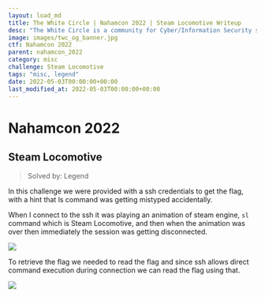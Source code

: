 ```yaml
---
layout: load_md
title: The White Circle | Nahamcon 2022 | Steam Locomotive Writeup
desc: "The White Circle is a community for Cyber/Information Security students, enthusiasts and professionals. You can discuss anything related to Security, share your knowledge with others, get help when you need it and proceed further in your journey with amazing people from all over the world."
image: images/twc_og_banner.jpg
ctf: Nahamcon 2022
parent: nahamcon_2022
category: misc
challenge: Steam Locomotive
tags: "misc, legend"
date: 2022-05-03T00:00:00+00:00
last_modified_at: 2022-05-03T00:00:00+00:00
---
```


<h1 class="heading card-title white-text">Nahamcon 2022</h1>

## Steam Locomotive
> Solved by: Legend

In this challenge we were provided with a ssh credentials to get the flag, with a hint that ls command was getting mistyped accidentally.

When I connect to the ssh it was playing an animation of steam engine, `sl` command which is Steam Locomotive, and then when the animation was over then immediately the session was getting disconnected.

![](https://i.imgur.com/zW5ZZwB.png)

To retrieve the flag we needed to read the flag and since ssh allows direct command execution during connection we can read the flag using that.

![](https://i.imgur.com/14tSoKE.png)